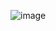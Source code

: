 ![image](https://github.com/heesoo-park/ForCodeKata/assets/80674868/11377c77-33b5-4e26-9301-dda01befcc2e)
